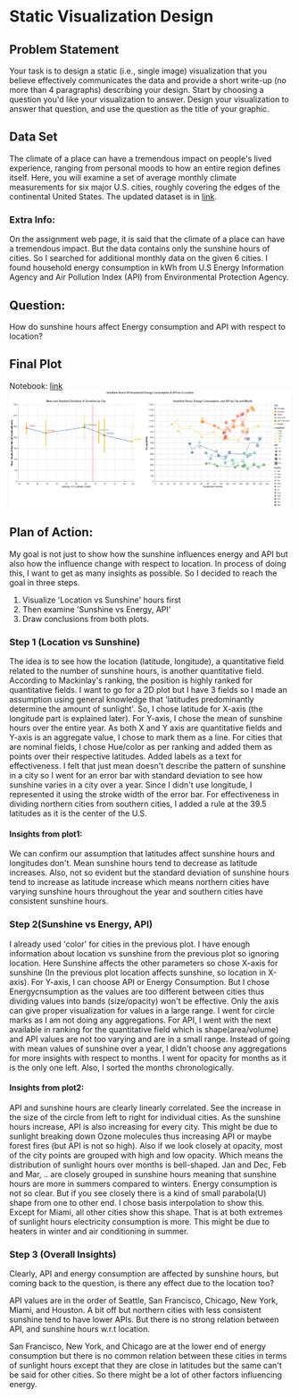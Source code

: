 # Static Visualization Design
## Problem Statement
Your task is to design a static (i.e., single image) visualization that you believe effectively communicates the data and provide a short write-up (no more than 4 paragraphs) describing your design. Start by choosing a question you'd like your visualization to answer. Design your visualization to answer that question, and use the question as the title of your graphic.
## Data Set
The climate of a place can have a tremendous impact on people's lived experience, ranging from personal moods to how an entire region defines itself. Here, you will examine a set of average monthly climate measurements for six major U.S. cities, roughly covering the edges of the continental United States. The updated dataset is in [link](sunshine.csv).

### Extra Info:
On the assignment web page, it is said that the climate of a place can have a tremendous impact. But the data contains only the sunshine hours of cities. So I searched for additional monthly data on the given 6 cities. I found household energy consumption in kWh from U.S Energy Information Agency and Air Pollution Index (API) from Environmental Protection Agency.

## Question:
How do sunshine hours affect Energy consumption and API with respect to location?
## Final Plot
Notebook: [link](DataViz1.ipynb)
![Visualization](visualization.png)
## Plan of Action:
My goal is not just to show how the sunshine influences energy and API but also how the influence change with respect to location. In process of doing this, I want to get as many insights as possible. So I decided to reach the goal in three steps.
1. Visualize 'Location vs Sunshine' hours first
2. Then examine 'Sunshine vs Energy, API'
3. Draw conclusions from both plots.

### Step 1 (Location vs Sunshine)
The idea is to see how the location (latitude, longitude), a quantitative field related to the number of sunshine hours, is another quantitative field. According to Mackinlay's ranking, the position is highly ranked for quantitative fields. I want to go for a 2D plot but I have 3 fields so I made an assumption using general knowledge that 'latitudes predominantly determine the amount of sunlight'. So, I chose latitude for X-axis (the longitude part is explained later). For Y-axis, I chose the mean of sunshine hours over the entire year. As both X and Y axis are quantitative fields and Y-axis is an aggregate value, I chose to mark them as a line. For cities that are nominal fields, I chose Hue/color as per ranking and added them as points over their respective latitudes. Added labels as a text for effectiveness. I felt that just mean doesn't describe the pattern of sunshine in a city so I went for an error bar with standard deviation to see how sunshine varies in a city over a year. Since I didn't use longitude, I represented it using the stroke width of the error bar. For effectiveness in dividing northern cities from southern cities, I added a rule at the 39.5 latitudes as it is the center of the U.S.

#### Insights from plot1:
We can confirm our assumption that latitudes affect sunshine hours and longitudes don't. Mean sunshine hours tend to decrease as latitude increases. Also, not so evident but the standard deviation of sunshine hours tend to increase as latitude increase which means northern cities have varying sunshine hours throughout the year and southern cities have consistent sunshine hours.

### Step 2(Sunshine vs Energy, API)
I already used 'color' for cities in the previous plot. I have enough information about location vs sunshine from the previous plot so ignoring location. Here Sunshine affects the other parameters so chose X-axis for sunshine (In the previous plot location affects sunshine, so location in X-axis). For Y-axis, I can choose API or Energy Consumption. But I chose Energycnsumption as the values are too different between cities thus dividing values into bands (size/opacity) won't be effective. Only the axis can give proper visualization for values in a large range. I went for circle marks as I am not doing any aggregations. For API, I went with the next available in ranking for the quantitative field which is shape(area/volume) and API values are not too varying and are in a small range. Instead of going with mean values of sunshine over a year, I didn't choose any aggregations for more insights with respect to months. I went for opacity for months as it is the only one left. Also, I sorted the months chronologically.

#### Insights from plot2:
API and sunshine hours are clearly linearly correlated. See the increase in the size of the circle from left to right for individual cities. As the sunshine hours increase, API is also increasing for every city. This might be due to sunlight breaking down Ozone molecules thus increasing API or maybe forest fires (but API is not so high). Also if we look closely at opacity, most of the city points are grouped with high and low opacity. Which means the distribution of sunlight hours over months is bell-shaped. Jan and Dec, Feb and Mar, .. are closely grouped in sunshine hours meaning that sunshine hours are more in summers compared to winters.
Energy consumption is not so clear. But if you see closely there is a kind of small parabola(U) shape from one to other end. I chose basis interpolation to show this. Except for Miami, all other cities show this shape. That is at both extremes of sunlight hours electricity consumption is more. This might be due to heaters in winter and air conditioning in summer.

### Step 3 (Overall Insights)
Clearly, API and energy consumption are affected by sunshine hours, but coming back to the question, is there any effect due to the location too?

API values are in the order of Seattle, San Francisco, Chicago, New York, Miami, and Houston. A bit off but northern cities with less consistent sunshine tend to have lower APIs. But there is no strong relation between API, and sunshine hours w.r.t location.

San Francisco, New York, and Chicago are at the lower end of energy consumption but there is no common relation between these cities in terms of sunlight hours except that they are close in latitudes but the same can't be said for other cities. So there might be a lot of other factors influencing energy.
